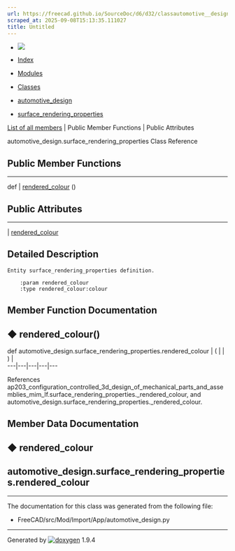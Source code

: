 ```yaml
---
url: https://freecad.github.io/SourceDoc/d6/d32/classautomotive__design_1_1surface__rendering__properties.html
scraped_at: 2025-09-08T15:13:35.111027
title: Untitled
---
```


  * [ ![](https://www.freecad.org/svg/logo-freecad.svg) ](https://freecadweb.org "FreeCAD")
  * [Index](../../index.html "Index")
  * [Modules](../../modules.html "Modules list")
  * [Classes](../../annotated.html "Annotated list")

  * [automotive_design](../../d4/ddf/namespaceautomotive__design.html)
  * [surface_rendering_properties](../../d6/d32/classautomotive__design_1_1surface__rendering__properties.html)

[List of all members](../../d5/de4/classautomotive__design_1_1surface__rendering__properties-members.html) | Public Member Functions | Public Attributes

automotive_design.surface_rendering_properties Class Reference

##  Public Member Functions  
  
---  
def | [rendered_colour](../../d6/d32/classautomotive__design_1_1surface__rendering__properties.html#a47eabd59f253278ab2e02fbfce94157c) ()  
  
##  Public Attributes  
  
---  
|
[rendered_colour](../../d6/d32/classautomotive__design_1_1surface__rendering__properties.html#ab186daf2cfb100cb4eed5daa69a93a53)  
  
## Detailed Description

    
    
    Entity surface_rendering_properties definition.
    
        :param rendered_colour
        :type rendered_colour:colour

## Member Function Documentation

## ◆ rendered_colour()

def automotive_design.surface_rendering_properties.rendered_colour  | ( | | ) |   
---|---|---|---|---  
  
References
ap203_configuration_controlled_3d_design_of_mechanical_parts_and_assemblies_mim_lf.surface_rendering_properties._rendered_colour,
and automotive_design.surface_rendering_properties._rendered_colour.

## Member Data Documentation

## ◆ rendered_colour

automotive_design.surface_rendering_properties.rendered_colour  
---  
  
* * *

The documentation for this class was generated from the following file:

  * FreeCAD/src/Mod/Import/App/automotive_design.py

* * *

Generated by
[![doxygen](../../doxygen.svg)](https://www.doxygen.org/index.html) 1.9.4

